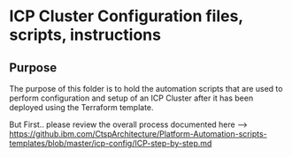 # ICP Cluster Configuration files, scripts, instructions

## Purpose
The purpose of this folder is to hold the automation scripts that are used to perform configuration and setup of an ICP Cluster after it has been deployed using the Terraform template.

But First.. please review the overall process documented here --> https://github.ibm.com/CtspArchitecture/Platform-Automation-scripts-templates/blob/master/icp-config/ICP-step-by-step.md
